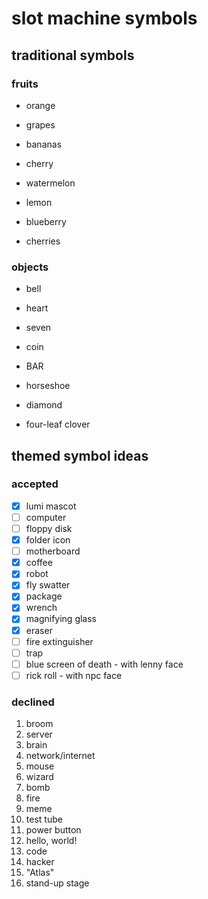 # slot machine symbols

## traditional symbols

### fruits

- orange
- grapes
- bananas
- cherry

- watermelon
- lemon
- blueberry
- cherries

### objects

- bell
- heart
- seven
- coin

- BAR
- horseshoe
- diamond
- four-leaf clover

## themed symbol ideas

### accepted

- [x] lumi mascot
- [ ] computer
- [ ] floppy disk
- [x] folder icon
- [ ] motherboard
- [x] coffee
- [x] robot
- [x] fly swatter
- [x] package
- [x] wrench
- [x] magnifying glass
- [x] eraser
- [ ] fire extinguisher
- [ ] trap
- [ ] blue screen of death - with lenny face
- [ ] rick roll - with npc face

### declined

1. broom
2. server
3. brain
4. network/internet
5. mouse
6. wizard
7. bomb
8. fire
9. meme
10. test tube
11. power button
12. hello, world!
13. code
14. hacker
15. "Atlas"
16. stand-up stage
